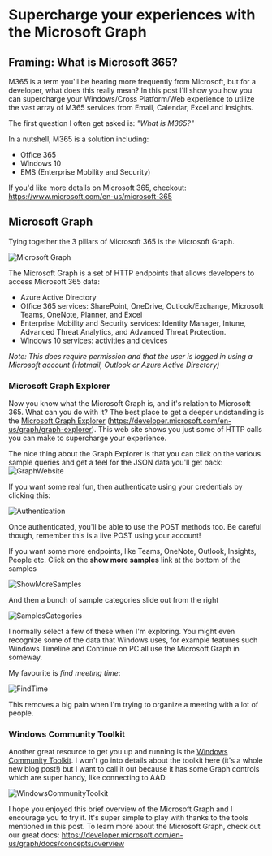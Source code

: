 # Supercharge your experiences with the Microsoft Graph

## Framing: What is Microsoft 365?
M365 is a term you'll be hearing more frequently from Microsoft, but for a developer, what does this really mean? In this post I'll show you how you can supercharge your Windows/Cross Platform/Web experience to utilize the vast array of M365 services from Email, Calendar, Excel and Insights.

The first question I often get asked is: *"What is M365?"*

In a nutshell, M365 is a solution including:
* Office 365
* Windows 10
* EMS (Enterprise Mobility and Security)

If you'd like more details on Microsoft 365, checkout:
https://www.microsoft.com/en-us/microsoft-365


## Microsoft Graph
Tying together the 3 pillars of Microsoft 365 is the Microsoft Graph. 

![Microsoft Graph](/Assets/microsoft_graph.png)

The Microsoft Graph is a set of HTTP endpoints that allows developers to access Microsoft 365 data:
* Azure Active Directory
* Office 365 services: SharePoint, OneDrive, Outlook/Exchange, Microsoft Teams, OneNote, Planner, and Excel
* Enterprise Mobility and Security services: Identity Manager, Intune, Advanced Threat Analytics, and Advanced Threat Protection.
* Windows 10 services: activities and devices

*Note: This does require permission and that the user is logged in using a Microsoft account (Hotmail, Outlook or Azure Active Directory)*

### Microsoft Graph Explorer 
Now you know what the Microsoft Graph is, and it's relation to Microsoft 365. What can you do with it? The best place to get a deeper undstanding is the [Microsoft Graph Explorer](https://developer.microsoft.com/en-us/graph/graph-explorer) (https://developer.microsoft.com/en-us/graph/graph-explorer). This web site shows you just some of HTTP calls you can make to supercharge your experience.

The nice thing about the Graph Explorer is that you can click on the various sample queries and get a feel for the JSON data you'll get back: 
![GraphWebsite](/Assets/graphWebsite.png "Graph Website")

If you want some real fun, then authenticate using your credentials by clicking this:

![Authentication](/Assets/authenticationScreen.png "Authentication")

Once authenticated, you'll be able to use the POST methods too. Be careful though, remember this is a live POST using your account!

 If you want some more endpoints, like Teams, OneNote, Outlook, Insights, People etc. Click on the **show more samples** link at the bottom of the samples

![ShowMoreSamples](/Assets/showMoreSamples.png "Show more samples")

And then a bunch of sample categories slide out from the right

![SamplesCategories](/Assets/sampleCategories.png "Sample categories")

I normally select a few of these when I'm exploring. You might even recognize some of the data that Windows uses, for example features such Windows Timeline and Continue on PC all use the Microsoft Graph in someway.

My favourite is *find meeting time*:

![FindTime](/Assets/findTime.png "Find time")

This removes a big pain when I'm trying to organize a meeting with a lot of people.

### Windows Community Toolkit
Another great resource to get you up and running is the [Windows Community Toolkit](https://aka.ms/windowstoolkit
). I won't go into details about the toolkit here (it's a whole new blog post!) but I want to call it out because it has some Graph controls which are super handy, like connecting to AAD.

![WindowsCommunityToolkit](/Assets/toolkit.png " Graph Controls")

I hope you enjoyed this brief overview of the Microsoft Graph and I encourage you to try it. It's super simple to play with thanks to the tools mentioned in this post.  To learn more about the Microsoft Graph, check out our great docs:
https://developer.microsoft.com/en-us/graph/docs/concepts/overview
